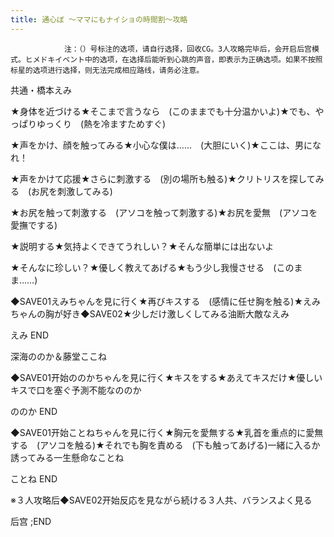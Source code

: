 ```yaml
---
title: 通心ぼ ～ママにもナイショの時間割～攻略
---
```


                注：（）号标注的选项，请自行选择，回收CG。3人攻略完毕后，会开启后宫模式。ヒメドキイベント中的选项，在选择后能听到心跳的声音，即表示为正确选项。如果不按照标星的选项进行选择，则无法完成相应路线，请务必注意。

共通・橋本えみ

★身体を近づける★そこまで言うなら　(このままでも十分温かいよ)★でも、やっぱりゆっくり　(熱を冷ますためすぐ)

★声をかけ、顔を触ってみる★小心な僕は……　(大胆にいく)★ここは、男になれ！

★声をかけて応援★さらに刺激する　(別の場所も触る)★クリトリスを探してみる　(お尻を刺激してみる)

★お尻を触って刺激する　(アソコを触って刺激する)★お尻を愛無　(アソコを愛撫でする)

★説明する★気持よくできてうれしい？★そんな簡単には出ないよ

★そんなに珍しい？★優しく教えてあげる★もう少し我慢させる　(このまま……)

◆SAVE01えみちゃんを見に行く★再びキスする　(感情に任せ胸を触る)★えみちゃんの胸が好き◆SAVE02★少しだけ激しくしてみる油断大敵なえみ

えみ END

深海ののか＆藤堂ここね

◆SAVE01开始ののかちゃんを見に行く★キスをする★あえてキスだけ★優しいキスで口を塞ぐ予測不能なののか

ののか END

◆SAVE01开始ことねちゃんを見に行く★胸元を愛無する★乳首を重点的に愛無する　(アソコを触る)★それでも胸を責める　(下も触ってあげる)一緒に入るか誘ってみる一生懸命なことね

ことね END

※３人攻略后◆SAVE02开始反応を見ながら続ける３人共、バランスよく見る

后宫 ;END
              
